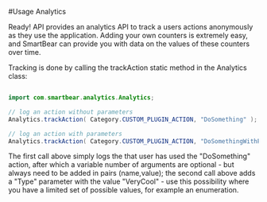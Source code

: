 #Usage Analytics

Ready! API provides an analytics API to track a users actions anonymously as they use the application. Adding your
own counters is extremely easy, and SmartBear can provide you with data on the values of these counters over time.

Tracking is done by calling the trackAction static method in the Analytics class:

```java

import com.smartbear.analytics.Analytics;

// log an action without parameters
Analytics.trackAction( Category.CUSTOM_PLUGIN_ACTION, "DoSomething" );

// log an action with parameters
Analytics.trackAction( Category.CUSTOM_PLUGIN_ACTION, "DoSomethingWithParameters", "Type", "VeryCool" );
```

The first call above simply logs the that user has used the "DoSomething" action, after which a variable number of
 arguments are optional - but always need to be added in pairs (name,value); the second call above adds a "Type" parameter
 with the value "VeryCool" - use this possibility where you have a limited set of possible values, for example an enumeration.
